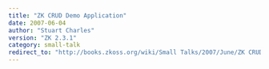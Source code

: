 ```yaml
---
title: "ZK CRUD Demo Application"
date: 2007-06-04
author: "Stuart Charles"
version: "ZK 2.3.1"
category: small-talk
redirect_to: "http://books.zkoss.org/wiki/Small Talks/2007/June/ZK CRUD Demo Application"
---
```

